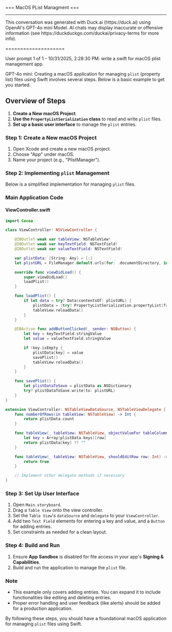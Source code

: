 === MacOS PList Managment ===
<hr>
This conversation was generated with Duck.ai (https://duck.ai) using OpenAI's GPT-4o mini Model. AI chats may display inaccurate or offensive information (see https://duckduckgo.com/duckai/privacy-terms for more info).

====================

User prompt 1 of 1 - 10/31/2025, 2:28:30 PM:
write a swift for macOS plist management app.

GPT-4o mini:
Creating a macOS application for managing `plist` (property list) files using Swift involves several steps. Below is a basic example to get you started.

## Overview of Steps

1. **Create a New macOS Project**.
2. **Use the `PropertyListSerialization` class** to read and write `plist` files.
3. **Set up a basic user interface** to manage the `plist` entries.

### Step 1: Create a New macOS Project

1. Open Xcode and create a new macOS project.
2. Choose "App" under macOS.
3. Name your project (e.g., "PlistManager").

### Step 2: Implementing `plist` Management

Below is a simplified implementation for managing `plist` files.

### Main Application Code

#### ViewController.swift

```swift
import Cocoa

class ViewController: NSViewController {

    @IBOutlet weak var tableView: NSTableView!
    @IBOutlet weak var keyTextField: NSTextField!
    @IBOutlet weak var valueTextField: NSTextField!

    var plistData: [String: Any] = [:]
    let plistURL = FileManager.default.urls(for: .documentDirectory, in: .userDomainMask).first!.appendingPathComponent("Data.plist")

    override func viewDidLoad() {
        super.viewDidLoad()
        loadPlist()
    }

    func loadPlist() {
        if let data = try? Data(contentsOf: plistURL) {
            plistData = (try? PropertyListSerialization.propertyList(from: data, options: [], format: nil)) as? [String: Any] ?? [:]
            tableView.reloadData()
        }
    }

    @IBAction func addButtonClicked(_ sender: NSButton) {
        let key = keyTextField.stringValue
        let value = valueTextField.stringValue

        if !key.isEmpty {
            plistData[key] = value
            savePlist()
            tableView.reloadData()
        }
    }

    func savePlist() {
        let plistDataToSave = plistData as NSDictionary
        try? plistDataToSave.write(to: plistURL)
    }
}

extension ViewController: NSTableViewDataSource, NSTableViewDelegate {
    func numberOfRows(in tableView: NSTableView) -> Int {
        return plistData.count
    }

    func tableView(_ tableView: NSTableView, objectValueFor tableColumn: NSTableColumn?, row: Int) -> Any? {
        let key = Array(plistData.keys)[row]
        return plistData[key] ?? ""
    }

    func tableView(_ tableView: NSTableView, shouldEditRow row: Int) -> Bool {
        return true
    }

    // Implement other delegate methods if necessary
}
```

### Step 3: Set Up User Interface

1. Open `Main.storyboard`.
2. Drag a `Table View` onto the view controller.
3. Set the `Table View`'s `dataSource` and `delegate` to your `ViewController`.
4. Add two `Text Field` elements for entering a key and value, and a `Button` for adding entries.
5. Set constraints as needed for a clean layout.

### Step 4: Build and Run

1. Ensure **App Sandbox** is disabled for file access in your app's **Signing & Capabilities**.
2. Build and run the application to manage the `plist` file.

### Note

- This example only covers adding entries. You can expand it to include functionalities like editing and deleting entries.
- Proper error handling and user feedback (like alerts) should be added for a production application.

By following these steps, you should have a foundational macOS application for managing `plist` files using Swift.

